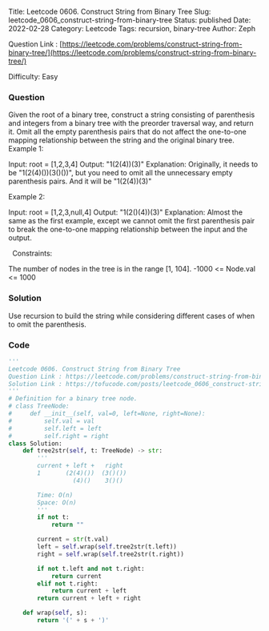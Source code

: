 Title: Leetcode 0606. Construct String from Binary Tree
Slug: leetcode_0606_construct-string-from-binary-tree
Status: published
Date: 2022-02-28
Category: Leetcode
Tags: recursion, binary-tree
Author: Zeph

Question Link : [https://leetcode.com/problems/construct-string-from-binary-tree/](https://leetcode.com/problems/construct-string-from-binary-tree/)

Difficulty: Easy

### Question
Given the root of a binary tree, construct a string consisting of parenthesis and integers from a binary tree with the preorder traversal way, and return it.
Omit all the empty parenthesis pairs that do not affect the one-to-one mapping relationship between the string and the original binary tree.
 
Example 1:


Input: root = [1,2,3,4]
Output: "1(2(4))(3)"
Explanation: Originally, it needs to be "1(2(4)())(3()())", but you need to omit all the unnecessary empty parenthesis pairs. And it will be "1(2(4))(3)"

Example 2:


Input: root = [1,2,3,null,4]
Output: "1(2()(4))(3)"
Explanation: Almost the same as the first example, except we cannot omit the first parenthesis pair to break the one-to-one mapping relationship between the input and the output.

 
Constraints:

The number of nodes in the tree is in the range [1, 104].
-1000 <= Node.val <= 1000

### Solution

Use recursion to build the string while considering different cases of when to omit the parenthesis.

### Code
```python
'''
Leetcode 0606. Construct String from Binary Tree
Question Link : https://leetcode.com/problems/construct-string-from-binary-tree/
Solution Link : https://tofucode.com/posts/leetcode_0606_construct-string-from-binary-tree.html
'''
# Definition for a binary tree node.
# class TreeNode:
#     def __init__(self, val=0, left=None, right=None):
#         self.val = val
#         self.left = left
#         self.right = right
class Solution:
    def tree2str(self, t: TreeNode) -> str:
        '''
        current + left +   right
        1       (2(4)())  (3()())
                  (4)()    3()()

        Time: O(n)
        Space: O(n)
        '''
        if not t:
            return ""

        current = str(t.val)
        left = self.wrap(self.tree2str(t.left))
        right = self.wrap(self.tree2str(t.right))

        if not t.left and not t.right:
            return current
        elif not t.right:
            return current + left
        return current + left + right

    def wrap(self, s):
        return '(' + s + ')'
```

